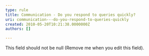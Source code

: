 ```yaml
---
type: rule
title: Communication - Do you respond to queries quickly?
uri: communication---do-you-respond-to-queries-quickly
created: 2010-05-20T10:21:38.0000000Z
authors: []

---
```




<span class='intro'> This field should not be null (Remove me when you edit this field). </span>




